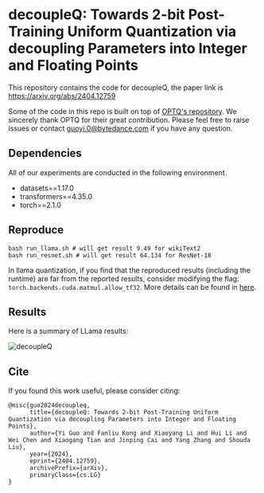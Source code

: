 # decoupleQ: Towards 2-bit Post-Training Uniform Quantization via decoupling Parameters into Integer and Floating Points

This repository contains the code for decoupleQ, the paper link is https://arxiv.org/abs/2404.12759 

Some of the code in this repo is built on top of [OPTQ's repository](https://github.com/IST-DASLab/gptq). We sincerely thank OPTQ for their great contribution.
Please feel free to raise issues or contact guoyi.0@bytedance.com if you have any question.

## Dependencies
All of our experiments are conducted in the following environment.
* datasets==1.17.0
* transformers==4.35.0
* torch==2.1.0


## Reproduce
```
bash run_llama.sh # will get result 9.49 for wikiText2
bash run_resnet.sh # will get result 64.134 for ResNet-18
````
In llama quantization, if you find that the reproduced results (including the runtime) are far from the reported results, 
consider modifying the flag: `torch.backends.cuda.matmul.allow_tf32`. More details can be found in [here](https://pytorch.org/docs/stable/notes/cuda.html#tf32-on-ampere).


## Results
Here is a summary of LLama results:


![decoupleQ](imgs/img.png)


## Cite

If you found this work useful, please consider citing: 
```
@misc{guo2024decoupleq,
      title={decoupleQ: Towards 2-bit Post-Training Uniform Quantization via decoupling Parameters into Integer and Floating Points}, 
      author={Yi Guo and Fanliu Kong and Xiaoyang Li and Hui Li and Wei Chen and Xiaogang Tian and Jinping Cai and Yang Zhang and Shouda Liu},
      year={2024},
      eprint={2404.12759},
      archivePrefix={arXiv},
      primaryClass={cs.LG}
}
```